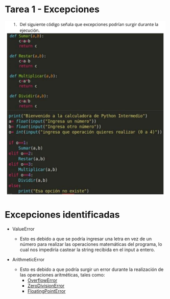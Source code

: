 # Tarea 1 - Excepciones

![Primer punto](./img/1.png)

# Excepciones identificadas
- ValueError 
    - Esto es debido a que se podría ingresar una letra en vez de un número para realizar las operaciones matemáticas del programa, lo cual nos impediría castear la string recibida en el input a entero.

- ArithmeticError
    - Esto es debido a que podría surgir un error durante la realización de las operaciones aritméticas, tales como:
        - [OverflowError](https://docs.python.org/3/library/exceptions.html#OverflowError)
        - [ZeroDivisionError](https://docs.python.org/3/library/exceptions.html#ZeroDivisionError)
        - [FloatingPointError](https://docs.python.org/3/library/exceptions.html#FloatingPointError)
